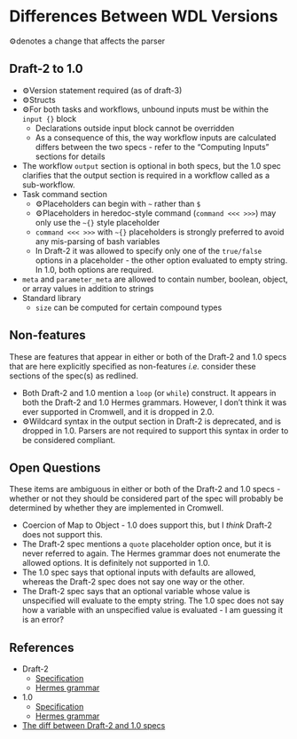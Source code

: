 # Differences Between WDL Versions 

⚙️denotes a change that affects the parser

## Draft-2 to 1.0

*   ⚙️Version statement required (as of draft-3)
*   ⚙️Structs
*   ⚙️For both tasks and workflows, unbound inputs must be within the `input {}` block
    *   Declarations outside input block cannot be overridden
    *   As a consequence of this, the way workflow inputs are calculated differs between the two specs - refer to the “Computing Inputs” sections for details
*   The workflow `output` section is optional in both specs, but the 1.0 spec clarifies that the output section is required in a workflow called as a sub-workflow.
*   Task command section
    *   ⚙️Placeholders can begin with `~` rather than `$`
    *   ⚙️Placeholders in heredoc-style command (`command <<< >>>`) may only use the `~{}` style placeholder
    *   `command <<< >>>` with `~{}` placeholders is strongly preferred to avoid any mis-parsing of bash variables
    *   In Draft-2 it was allowed to specify only one of the `true/false` options in a placeholder - the other option evaluated to empty string. In 1.0, both options are required.
*   `meta` and `parameter_meta` are allowed to contain number, boolean, object, or array values in addition to strings
*   Standard library
    *   `size` can be computed for certain compound types


## Non-features

These are features that appear in either or both of the Draft-2 and 1.0 specs that are here explicitly specified as non-features _i.e._ consider these sections of the spec(s) as redlined.

*   Both Draft-2 and 1.0 mention a `loop` (or `while`) construct. It appears in both the Draft-2 and 1.0 Hermes grammars. However, I don’t think it was ever supported in Cromwell, and it is dropped in 2.0.
*   ⚙️Wildcard syntax in the output section in Draft-2 is deprecated, and is dropped in 1.0. Parsers are not required to support this syntax in order to be considered compliant.

## Open Questions

These items are ambiguous in either or both of the Draft-2 and 1.0 specs - whether or not they should be considered part of the spec will probably be determined by whether they are implemented in Cromwell.

*   Coercion of Map to Object - 1.0 does support this, but I _think_ Draft-2 does not support this.
*   The Draft-2 spec mentions a `quote` placeholder option once, but it is never referred to again. The Hermes grammar does not enumerate the allowed options. It is definitely not supported in 1.0.
*   The 1.0 spec says that optional inputs with defaults are allowed, whereas the Draft-2 spec does not say one way or the other.
*   The Draft-2 spec says that an optional variable whose value is unspecified will evaluate to the empty string. The 1.0 spec does not say how a variable with an unspecified value is evaluated - I am guessing it is an error?

## References

*   Draft-2
    *   [Specification](https://github.com/openwdl/wdl/blob/main/versions/draft-2/SPEC.md#alternative-heredoc-syntax)
    *   [Hermes grammar](https://github.com/openwdl/wdl/blob/main/versions/draft-2/parsers/grammar.hgr)
*   1.0
    *   [Specification](https://github.com/openwdl/wdl/blob/main/versions/1.0/SPEC.md#command-section)
    *   [Hermes grammar](https://github.com/openwdl/wdl/blob/main/versions/1.0/parsers/hermes/grammar.hgr)
*   [The diff between Draft-2 and 1.0 specs](https://github.com/jdidion/wdl/commit/35b49a815858d45e6111899296ae4beb729fe13a?short_path=22feea2#diff-22feea2e46776b17b2da5ddc2717b767)
